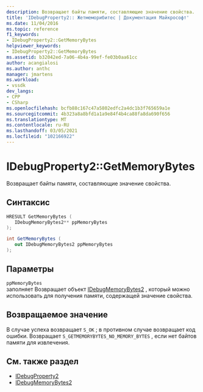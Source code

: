 ```yaml
---
description: Возвращает байты памяти, составляющие значение свойства.
title: 'IDebugProperty2:: Жетмеморибитес | Документация Майкрософт'
ms.date: 11/04/2016
ms.topic: reference
f1_keywords:
- IDebugProperty2::GetMemoryBytes
helpviewer_keywords:
- IDebugProperty2::GetMemoryBytes
ms.assetid: b32042ed-7a06-4b4a-99ef-fe03b0aa61cc
author: acangialosi
ms.author: anthc
manager: jmartens
ms.workload:
- vssdk
dev_langs:
- CPP
- CSharp
ms.openlocfilehash: bcfb88c167c47a5802edfc2a4dc1b3f765659a1e
ms.sourcegitcommit: 4b323a8a8bfd1a1a9e84f4b4ca88fa8da690f656
ms.translationtype: MT
ms.contentlocale: ru-RU
ms.lasthandoff: 03/05/2021
ms.locfileid: "102166922"
---
```

# <a name="idebugproperty2getmemorybytes"></a>IDebugProperty2::GetMemoryBytes
Возвращает байты памяти, составляющие значение свойства.

## <a name="syntax"></a>Синтаксис

```cpp
HRESULT GetMemoryBytes ( 
   IDebugMemoryBytes2** ppMemoryBytes
);
```

```csharp
int GetMemoryBytes ( 
   out IDebugMemoryBytes2 ppMemoryBytes
);
```

## <a name="parameters"></a>Параметры
`ppMemoryBytes`\
заполняет Возвращает объект [IDebugMemoryBytes2](../../../extensibility/debugger/reference/idebugmemorybytes2.md) , который можно использовать для получения памяти, содержащей значение свойства.

## <a name="return-value"></a>Возвращаемое значение
 В случае успеха возвращает `S_OK` ; в противном случае возвращает код ошибки. Возвращает `S_GETMEMORYBYTES_NO_MEMORY_BYTES` , если нет байтов памяти для извлечения.

## <a name="see-also"></a>См. также раздел
- [IDebugProperty2](../../../extensibility/debugger/reference/idebugproperty2.md)
- [IDebugMemoryBytes2](../../../extensibility/debugger/reference/idebugmemorybytes2.md)
